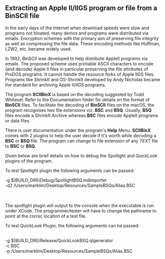 ## Extracting an Apple II/IIGS program or file from a BinSCII file


In the early days of the Internet when download speeds were slow and programs not bloated, many demos and programs were distributed via emails. Encryption schemes with the primary aim of preserving file integrity as well as compressing the file data. These encoding methods like Huffman, LZW2, etc. became widely used.

In 1992, BinSCII was developed to help distribute AppleII programs via emails. The proposed scheme uses printable ASCII characters to encode (and decode) Apple II files in particular preserving the file attributes of ProDOS programs. It cannot handle the resource forks of Apple IIGS files. Programs like ShrinkIt and GS-ShrinkIt developed by Andy Nicholas became the standard for archiving Apple II/IIGS programs. 



The program **SCIIBinX** is based on the decoding suggested by Todd Whitesel. Refer to the Documentation folder for details on the format of **BinSCII** files. To facilitate the decoding of **BinSCII** files on the macOS, the program recognises two file extensions viz. **BSC** and **BSQ**. Usually, **BSQ** files encode a ShrinkIt Archive whereas **BSC** files encode AppleII programs or data files.

There is user documentation under the program's **Help** Menu. **SCIIBinX** comes with 2 plugins to help the user decide if it's worth while decoding a **BSC** or **BSQ** file. The program can change to file extension of any *TEXT* file to **BSC** or **BSQ**.

Given below are brief details on how to debug the Spotlight and QuickLook plugins of the program.       

To test Spotlight plugin the following arguments can be passed:

-g $(BUILD_DIR)/Debug/SpotlightBSQ.mdimporter
<br />
-d2 /Users/marklim/Desktop/Resources/SampleBSQs/Alias.BSC

<br />
<br />
The spotlight plugin will output to the console when the executable is run under XCode. The programmer/tester will have to change the pathname to point at the correc location of a test file.

To test QuickLook Plugin, the following arguments can be passed:
<br />
<br />

-g $(BUILD_DIR)/Release/QuickLookBSQ.qlgenerator
<br />
-c BSC
<br />
-p /Users/marklim/Desktop/Resources/SampleBSQs/Alias.BSC
